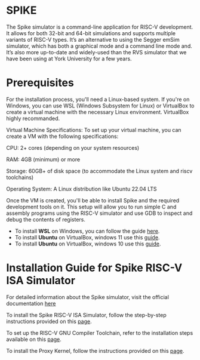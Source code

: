 # SPIKE
The Spike simulator is a command-line application for RISC-V development. It allows for both 32-bit and 64-bit simulations and supports multiple variants of RISC-V types. It’s an alternative to using the Segger emSim simulator, which has both a graphical mode and a command line mode and. It’s also more up-to-date and widely-used than the RVS simulator that we have been using at York University for a few years.
# Prerequisites
For the installation process, you'll need a Linux-based system. If you're on Windows, you can use WSL (Windows Subsystem for Linux) or VirtualBox to create a virtual machine with the necessary Linux environment. VirtualBox highly recommanded.

Virtual Machine Specifications:
To set up your virtual machine, you can create a VM with the following specifications:

CPU: 2+ cores (depending on your system resources)

RAM: 4GB (minimum) or more

Storage: 60GB+ of disk space (to accommodate the Linux system and  riscv toolchains)

Operating System: A Linux distribution like Ubuntu 22.04 LTS

Once the VM is created, you'll be able to install Spike and the required development tools on it. This setup will allow you to run simple C and assembly programs using the RISC-V simulator and use GDB to inspect and debug the contents of registers.

- To install **WSL** on Windows, you can follow the guide [here](https://docs.microsoft.com/en-us/windows/wsl/install).
- To install **Ubuntu** on VirtualBox, windows 11 use this [guide](https://www.youtube.com/watch?v=L9ya49O5CIY).
- To install **Ubuntu** on VirtualBox, windows 10 use this [guide](https://www.youtube.com/watch?v=f3QdUOD2vOs).


# Installation Guide for Spike RISC-V ISA Simulator

For detailed information about the Spike simulator, visit the official documentation [here](https://www.yorku.ca/professor/drsmith/2024/07/28/getting-started-with-risc-v-spike-simulator/)

To install the Spike RISC-V ISA Simulator, follow the step-by-step instructions provided on this [page](https://github.com/riscv-software-src/riscv-isa-sim).

To set up the RISC-V GNU Compiler Toolchain, refer to the installation steps available on this [page](https://github.com/riscv-collab/riscv-gnu-toolchain/blob/master/README.md).

To install the Proxy Kernel, follow the instructions provided on this [page](https://github.com/riscv-software-src/riscv-pk).
